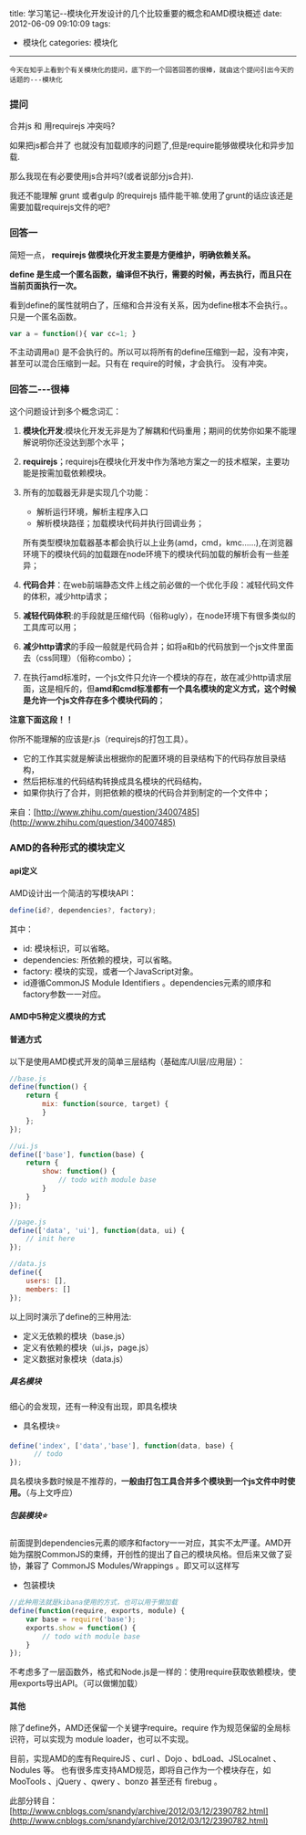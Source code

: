title: 学习笔记--模块化开发设计的几个比较重要的概念和AMD模块概述
date: 2012-06-09 09:10:09
tags:
- 模块化
categories: 模块化

---

`今天在知乎上看到个有关模块化的提问，底下的一个回答回答的很棒，就由这个提问引出今天的话题的---模块化`

### 提问

合并js 和 用requirejs 冲突吗?

如果把js都合并了 也就没有加载顺序的问题了,但是require能够做模块化和异步加载.

那么我现在有必要使用js合并吗?(或者说部分js合并).

我还不能理解 grunt 或者gulp 的requirejs 插件能干嘛.使用了grunt的话应该还是需要加载requirejs文件的吧?

### 回答一

简短一点， **requirejs 做模块化开发主要是方便维护，明确依赖关系。**

**define 是生成一个匿名函数，编译但不执行，需要的时候，再去执行，而且只在当前页面执行一次。**
<!-- more -->
看到define的属性就明白了，压缩和合并没有关系，因为define根本不会执行。。 只是一个匿名函数。

```javascript
var a = function(){ var cc=1; }
```

不主动调用a() 是不会执行的。所以可以将所有的define压缩到一起，没有冲突，甚至可以混合压缩到一起。只有在 require的时候，才会执行。 没有冲突。

### 回答二---很棒


这个问题设计到多个概念词汇：

1. **模块化开发**:模块化开发无非是为了解耦和代码重用；期间的优势你如果不能理解说明你还没达到那个水平；
2. **requirejs**；requirejs在模块化开发中作为落地方案之一的技术框架，主要功能是按需加载依赖模块。
3. 所有的加载器无非是实现几个功能：
    * 解析运行环境，解析主程序入口
    * 解析模块路径；加载模块代码并执行回调业务；

    所有类型模块加载器基本都会执行以上业务(amd，cmd，kmc……),在浏览器环境下的模块代码的加载跟在node环境下的模块代码加载的解析会有一些差异；
3. **代码合并**：在web前端静态文件上线之前必做的一个优化手段：减轻代码文件的体积，减少http请求；
4. **减轻代码体积**:的手段就是压缩代码（俗称ugly），在node环境下有很多类似的工具库可以用；
5. **减少http请求**的手段一般就是代码合并；如将a和b的代码放到一个js文件里面去（css同理）（俗称combo）；
6. 在执行amd标准时，一个js文件只允许一个模块的存在，故在减少http请求层面，这是相斥的，但**amd和cmd标准都有一个具名模块的定义方式，这个时候是允许一个js文件存在多个模块代码的**；

**注意下面这段！！**

你所不能理解的应该是r.js（requirejs的打包工具）。

* 它的工作其实就是解读出根据你的配置环境的目录结构下的代码存放目录结构，
* 然后把标准的代码结构转换成具名模块的代码结构，
* 如果你执行了合并，则把依赖的模块的代码合并到制定的一个文件中；

来自：[http://www.zhihu.com/question/34007485](http://www.zhihu.com/question/34007485)

### AMD的各种形式的模块定义

#### api定义

AMD设计出一个简洁的写模块API：

```javascript
define(id?, dependencies?, factory);
```

其中：

* id: 模块标识，可以省略。
* dependencies: 所依赖的模块，可以省略。
* factory: 模块的实现，或者一个JavaScript对象。
* id遵循CommonJS Module Identifiers 。dependencies元素的顺序和factory参数一一对应。
 
#### AMD中5种定义模块的方式

#### 普通方式

以下是使用AMD模式开发的简单三层结构（基础库/UI层/应用层）：
 
```javascript
//base.js
define(function() {
    return {
        mix: function(source, target) {
        }
    };
});
``` 
```javascript
//ui.js
define(['base'], function(base) {
    return {
        show: function() {
            // todo with module base
        }
    }
});
```
```javascript
//page.js
define(['data', 'ui'], function(data, ui) {
    // init here
});
``` 
```javascript
//data.js
define({
    users: [],
    members: []
});
```

以上同时演示了define的三种用法:

* 定义无依赖的模块（base.js）
* 定义有依赖的模块（ui.js，page.js）
* 定义数据对象模块（data.js）
 
##### 具名模块
细心的会发现，还有一种没有出现，即具名模块
 
* 具名模块⭐️

```javascript
define('index', ['data','base'], function(data, base) {
 	  // todo
});
```
具名模块多数时候是不推荐的，**一般由打包工具合并多个模块到一个js文件中时使用。**（与上文呼应）
 
##### 包装模块⭐️
前面提到dependencies元素的顺序和factory一一对应，其实不太严谨。AMD开始为摆脱CommonJS的束缚，开创性的提出了自己的模块风格。但后来又做了妥协，兼容了 CommonJS Modules/Wrappings 。即又可以这样写
 
* 包装模块

```javascript
//此种用法就是kibana使用的方式，也可以用于懒加载
define(function(require, exports, module) {
    var base = require('base');
    exports.show = function() {
        // todo with module base
    }
});
``` 

不考虑多了一层函数外，格式和Node.js是一样的：使用require获取依赖模块，使用exports导出API。（可以做懒加载）

#### 其他 
除了define外，AMD还保留一个关键字require。require 作为规范保留的全局标识符，可以实现为 module loader，也可以不实现。
 
目前，实现AMD的库有RequireJS 、curl 、Dojo 、bdLoad、JSLocalnet 、Nodules 等。
也有很多库支持AMD规范，即将自己作为一个模块存在，如MooTools 、jQuery 、qwery 、bonzo  甚至还有 firebug 。

此部分转自：[http://www.cnblogs.com/snandy/archive/2012/03/12/2390782.html](http://www.cnblogs.com/snandy/archive/2012/03/12/2390782.html)

